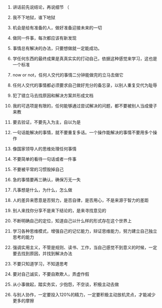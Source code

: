 1. 讲话前先说结论，再说细节  （

2. 我不下地狱，谁下地狱  

3. 机会是给有准备的人，做好准备迎接未来的一切  

4. 做同一件事，每次都应该有新发现  

5. 事情总有解决的办法，只要想做就一定能成功。  

6. 学任何东西的最终成果是真真实实的打动自己，依据这种感觉来学习，这也是一个标准  
 
7. now or not，任何人交代的事情二分钟能做完的立马去做它  

8. 任何人交代的事情都必须要求自己做好充分的备忘录，以别人重复交代为耻辱  

9. 犯了错立马去找原因和解决方案并形成文档  

10. 我的可选项是有限的，任何能够通过尝试解决的问题，都不要被别人当成傻子来教  

11. 要去验证，不要先入为主，自以为是  

12. 一句话能解决的事情，就不要重复多话。一个操作能解决的事情不要用多个操作  
 
13. 像国家领导人的思维处理任何事情  

14. 不要简单的看待一句话或者一件事  

15. 不要被平常的习惯毁掉自己  

16. 急的事情要再三确认，确保万无一失  

17. 凡事想是什么，为什么，怎么做  

18. 人的差异来愿意是否努力，是否自律，是否用心，不是来源于智力的差距  

19. 别人来找你分享不是来下结论的，是来寻找意见的  

20. 不断明确自己的定位，知道自己以什么样的形式存在这个世界上  

21. 学习各种思维模式，增强自己的记忆能力，辩证思维能力，努力建立自己独立思考的能力  

22. 强调实用主义，不管是规则、读书、工作，当自己感觉不到意义的时候，一定要去找到原因，并找到解决办法  

23. 不要只知道学习，不知道思考  

24. 要对自己诚实，不要自欺欺人，弄虚作假 

25. 从小事做起，踏实务实，少抱怨，不空谈，积极主动去做  

26.  与别人协作，一定要投入120%的精力，一定要积极主动放机灵点，才能减少更多的摩擦
  






